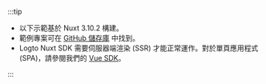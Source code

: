 :::tip

- 以下示範基於 Nuxt 3.10.2 構建。
- 範例專案可在 [GitHub 儲存庫](https://github.com/logto-io/js/tree/HEAD/packages/nuxt) 中找到。
- Logto Nuxt SDK 需要伺服器端渲染 (SSR) 才能正常運作。對於單頁應用程式 (SPA)，請參閱我們的 [Vue SDK](/quick-starts/vue/)。

:::

